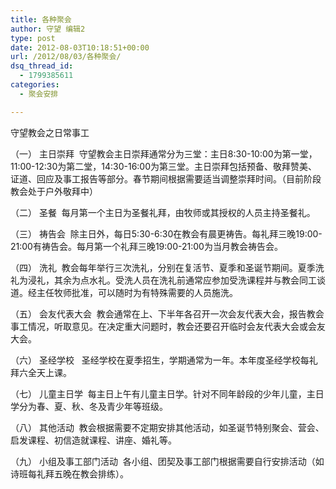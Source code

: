 ```yaml
---
title: 各种聚会
author: 守望 编辑2
type: post
date: 2012-08-03T10:18:51+00:00
url: /2012/08/03/各种聚会/
dsq_thread_id:
  - 1799385611
categories:
  - 聚会安排

---
```

守望教会之日常事工
  
（一） 主日崇拜  守望教会主日崇拜通常分为三堂：主日8:30-10:00为第一堂，11:00-12:30为第二堂，14:30-16:00为第三堂。主日崇拜包括预备、敬拜赞美、证道、回应及事工报告等部分。春节期间根据需要适当调整崇拜时间。（目前阶段教会处于户外敬拜中）
  
（二） 圣餐  每月第一个主日为圣餐礼拜，由牧师或其授权的人员主持圣餐礼。
  
（三） 祷告会  除主日外，每日5:30-6:30在教会有晨更祷告。每礼拜三晚19:00-21:00有祷告会。每月第一个礼拜三晚19:00-21:00为当月教会祷告会。
  
（四） 洗礼  教会每年举行三次洗礼，分别在复活节、夏季和圣诞节期间。夏季洗礼为浸礼，其余为点水礼。受洗人员在洗礼前通常应参加受洗课程并与教会同工谈道。经主任牧师批准，可以随时为有特殊需要的人员施洗。
  
（五） 会友代表大会  教会通常在上、下半年各召开一次会友代表大会，报告教会事工情况，听取意见。在决定重大问题时，教会还要召开临时会友代表大会或会友大会。
  
（六） 圣经学校   圣经学校在夏季招生，学期通常为一年。本年度圣经学校每礼拜六全天上课。
  
（七） 儿童主日学  每主日上午有儿童主日学。针对不同年龄段的少年儿童，主日学分为春、夏、秋、冬及青少年等班级。
  
（八） 其他活动  教会根据需要不定期安排其他活动，如圣诞节特别聚会、营会、启发课程、初信造就课程、讲座、婚礼等。
  
（九） 小组及事工部门活动  各小组、团契及事工部门根据需要自行安排活动（如诗班每礼拜五晚在教会排练）。
